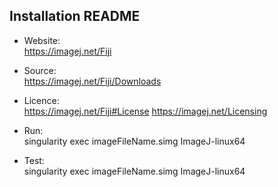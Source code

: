 ## Installation README

* Website:  
            https://imagej.net/Fiji
* Source:   
            https://imagej.net/Fiji/Downloads
* Licence:  
            https://imagej.net/Fiji#License
            https://imagej.net/Licensing
* Run:      
            singularity exec imageFileName.simg ImageJ-linux64

* Test:     
            singularity exec imageFileName.simg ImageJ-linux64
